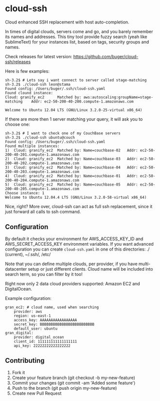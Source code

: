 cloud-ssh
=========

Cloud enhanced SSH replacement with host auto-completion.

In times of digital clouds, servers come and go, and you barely remember its names and addresses. This tiny tool provide fuzzy search (yeah like SublimeText) for your instances list, based on tags, security groups and names. 

Check releases for latest version: https://github.com/buger/cloud-ssh/releases

Here is few examples:

```
sh-3.2$ # Lets say i want connect to server called stage-matching
sh-3.2$ ./cloud-ssh leon@stama
Found config: /Users/buger/.ssh/cloud-ssh.yaml
Found clound instance:
Cloud: granify_ec2      Matched by: aws:autoscaling:groupName=stage-matching    Addr: ec2-50-200-40-200.compute-1.amazonaws.com

Welcome to Ubuntu 12.04 LTS (GNU/Linux 3.2.0-25-virtual x86_64)
```

If there are more then 1 server matching your query, it will ask you to choose one:
```
sh-3.2$ # I want to check one of my CouchBase servers
sh-3.2$ ./cloud-ssh ubuntu@couch
Found config: /Users/buger/.ssh/cloud-ssh.yaml
Found multiple instances:
1)  Cloud: granify_ec2  Matched by: Name=couchbase-02   Addr: ec2-50-200-40-201.compute-1.amazonaws.com
2)  Cloud: granify_ec2  Matched by: Name=couchbase-03   Addr: ec2-50-200-40-202.compute-1.amazonaws.com
3)  Cloud: granify_ec2  Matched by: Name=couchbase-04   Addr: ec2-50-200-40-203.compute-1.amazonaws.com
4)  Cloud: granify_ec2  Matched by: Name=couchbase-01   Addr: ec2-50-200-40-204.compute-1.amazonaws.com
5)  Cloud: granify_ec2  Matched by: Name=couchbase-05   Addr: ec2-50-200-40-205.compute-1.amazonaws.com
Choose instance: 1
Welcome to Ubuntu 12.04.4 LTS (GNU/Linux 3.2.0-58-virtual x86_64)
```

Nice, right? More over, cloud-ssh can act as full ssh replacement, since it just forward all calls to ssh command. 

## Configuration 

By default it checks your environment for AWS_ACCESS_KEY_ID and AWS_SECRET_ACCESS_KEY environment variables. If you want advanced configuration you can create `cloud-ssh.yaml` in one of this directories: ./ (current), ~/.ssh/, /etc/

Note that you can define multiple clouds, per provider, if you have multi-datacenter setup or just different clients. Cloud name will be included into search term, so you can filter by it too!

Right now only 2 data cloud providers supported: Amazon EC2 and DigitalOcean. 

Example configuration:
```
gran_ec2: # cloud name, used when searching
    provider: aws 
    region: us-east-1
    access_key: AAAAAAAAAAAAAAAAA
    secret_key: BBBBBBBBBBBBBBBBBBBBBBBBB
    default_user: ubuntu
gran_digital:
    provider: digital_ocean
    client_id: 111111111111111111
    api_key: 22222222222222222
```


## Contributing

1. Fork it
2. Create your feature branch (git checkout -b my-new-feature)
3. Commit your changes (git commit -am 'Added some feature')
4. Push to the branch (git push origin my-new-feature)
5. Create new Pull Request
